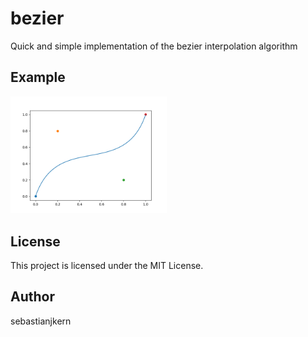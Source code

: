 # bezier
Quick and simple implementation of the bezier interpolation algorithm

## Example

<img src="/bezier.png" width="250">

## License

This project is licensed under the MIT License.

## Author

sebastianjkern
